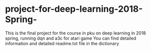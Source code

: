 # project-for-deep-learning-2018-Spring-
This is the final project for the course in pku on deep learning in 2018 spring, running dqn and a3c for atari game
You can find detailed information and detailed readme.txt file in the dictionary
